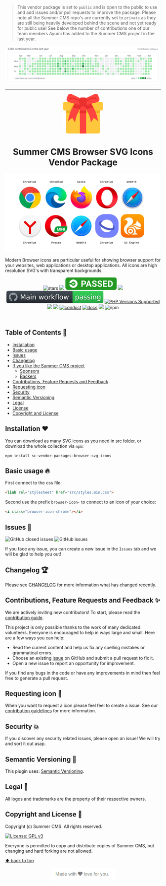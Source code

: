 > This vendor package is set to `public` and is open to the public to use and add issues and/or pull requests to improve the package. Please note all the Summer CMS repo's are currently set to `private` as they are still being heavily developed behind the scene and not yet ready for public use! See below the number of contributions one of our team members Ayumi has added to the Summer CMS project in the last year.

<p align="center">
  <img src="https://github.com/Summer-CMS-Modules/sc-vendor-packages-browser-svg-icons/blob/master/assets/images/commits.png"/>
</p>

<hr/>

<p align="center">
  <img src="https://github.com/Summer-CMS-Modules/sc-vendor-packages-browser-svg-icons/blob/master/assets/images/browser-icon.svg" width="128" height="128"/>
</p>

<h1 align="center">Summer CMS Browser SVG Icons Vendor Package</h1>

<p align="center"><img src="https://github.com/Summer-CMS-Modules/sc-vendor-packages-browser-svg-icons/blob/master/assets/images/cover.jpg" /></p>

Modern Browser icons are particular useful for showing browser support for your websites, web applications or desktop applications. All icons are high resolution SVG's with transparent backgrounds.

<p align="center">
    <img src="https://github.com/Summer-CMS/Welcome/blob/master/assets/images/stars.svg" alt="stars" />
    <a href="https://github.com/Summer-CMS/Awesome#readme"><img src="https://github.com/Summer-CMS/Ecosystem/blob/master/assets/images/awesome-badge.svg"></a>
    <a href="https://circleci.com/gh/Summer-CMS-Modules/sc-vendor-packages-browser-svg-icons"><img src="https://github.com/Summer-CMS-Modules/sc-vendor-packages-browser-svg-icons/blob/master/assets/images/circleci.svg"></a>
    <img src="https://github.com/Summer-CMS/Welcome/blob/master/assets/images/code.svg" />
    <a href="https://github.com/Summer-CMS-Modules/sc-module-template" title="GitHub action to setup PHP"><img alt="GitHub Actions status" src="https://github.com/Summer-CMS-Modules/sc-vendor-packages-browser-svg-icons/blob/master/assets/images/work-flow.svg"></a>
    <a href="https://github.com/Summer-CMS/Welcome#minimum-system-requirements" title="PHP Versions Supported"><img alt="PHP Versions Supported" src="https://img.shields.io/badge/php-8.0%20to%208.1-777bb3.svg?logo=php&logoColor=white&labelColor=555555"></a>  
    <a href="https://github.com/Summer-CMS/Welcome#minimum-system-requirements"><img src="https://img.shields.io/badge/Laravel-9.0%20(LTS)-777bb3.svg?logo=laravel&logoColor=white&labelColor=555555&color=orange" /></a>
    <a href="https://github.com/Summer-CMS/Welcome#minimum-system-requirements"><img src="https://img.shields.io/badge/Symfony-6.0%20to%206.4-777bb3.svg?logo=symfony&logoColor=white&labelColor=555555&color=yellow" /></a>
    <a href="CODE_OF_CONDUCT.md"><img src="https://github.com/Summer-CMS/Welcome/blob/master/assets/images/conduct.svg" alt="conduct" /></a>
    <a href="https://github.com/Summer-CMS-Modules/sc-documentation"><img src="https://github.com/Summer-CMS/Welcome/blob/master/assets/images/docs.svg" alt="docs" /></a>
    <a href="https://www.gnu.org/licenses/gpl-3.0"><img src="https://img.shields.io/badge/License-GPLv3-blue.svg" /></a>
    <img alt="npm" src="https://img.shields.io/npm/v/sc-vendor-packages-browser-svg-icons">
</p>

<br>

## Table of Contents 📑

- [Installation](#installation-)
- [Basic usage](#basic-usage-)
- [Issues](#issues-)
- [Changelog](#changelog-)
- [If you like the Summer CMS project](#if-you-like-the-summer-cms-project-)
  * [Sponsors](#sponsors-)
  * [Backers](#backers-)
- [Contributions, Feature Requests and Feedback](#contributions-feature-requests-and-feedback-)
- [Requesting icon](#requesting-icon-)
- [Security](#security-)
- [Semantic Versioning](#semantic-versioning-)
- [Legal](#legal-)
- [License](#license-)
- [Copyright and License](#copyright-and-license-)

## Installation ❤️

You can download as many SVG icons as you need in [src folder](https://github.com/Summer-CMS-Modules/sc-vendor-packages-browser-svg-icons/tree/master/src/svg), or download the whole collection via `npm`:

```shell
npm install sc-vendor-packages-browser-svg-icons
```

## Basic usage 🔥

First connect to the css file:

```html
<link rel="stylesheet" href="src/styles.min.css">
```

Second use the prefix `browser-icon-` to connect to an icon of your choice:

```html
<i class="browser-icon-chrome"></i>
```

## Issues 🔨

<img alt="GitHub closed issues" src="https://img.shields.io/github/issues-closed-raw/Summer-CMS-Modules/sc-vendor-packages-browser-svg-icons?style=plastic"> <img alt="GitHub issues" src="https://img.shields.io/github/issues-raw/Summer-CMS-Modules/sc-vendor-packages-browser-svg-icons">

If you face any issue, you can create a new issue in the `Issues` tab and we will be glad to help you out!

## Changelog 🏆

Please see [CHANGELOG](https://github.com/Summer-CMS-Modules/sc-vendor-packages-browser-svg-icons/releases) for more information what has changed recently.

## Contributions, Feature Requests and Feedback ✨

We are actively inviting new contributors! To start, please read the [contribution guide](CONTRIBUTING.md).

This project is only possible thanks to the work of many dedicated volunteers. Everyone is encouraged to help in ways large and small. Here are a few ways you can help:

- Read the current content and help us fix any spelling mistakes or grammatical errors.
- Choose an existing [issue](https://github.com/Summer-CMS-Modules/sc-vendor-packages-browser-svg-icons/issues) on GitHub and submit a pull request to fix it.
- Open a new issue to report an opportunity for improvement.

If you find any bugs in the code or have any improvements in mind then feel free to generate a pull request.

## Requesting icon 🎁

When you want to request a icon please feel feel to create a issue. See our [contribution guidelines](CONTRIBUTING.md) for more information.

## Security 💥

If you discover any security related issues, please open an issue! We will try and sort it out asap.

## Semantic Versioning 🎁

This plugin uses: [Semantic Versioning](https://semver.org/).

## Legal 🔨

All logos and trademarks are the property of their respective owners.

## Copyright and License 📄

Copyright (c) Summer CMS. All rights reserved.

[![License: GPL v3](https://img.shields.io/badge/License-GPLv3-blue.svg)](https://www.gnu.org/licenses/gpl-3.0)

Everyone is permitted to copy and distribute copies of Summer CMS, but changing and hard forking are not allowed.

[⬆ back to top](#table-of-contents-)

<p align="center"><img src="https://github.com/Summer-CMS-Modules/sc-vendor-packages-browser-svg-icons/blob/master/assets/images/luv.png"></p>
